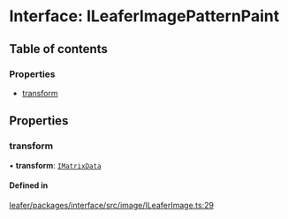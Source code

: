 # Interface: ILeaferImagePatternPaint

## Table of contents

### Properties

- [transform](ILeaferImagePatternPaint.md#transform)

## Properties

### transform

• **transform**: [`IMatrixData`](IMatrixData.md)

#### Defined in

[leafer/packages/interface/src/image/ILeaferImage.ts:29](https://github.com/leaferjs/leafer/blob/a165a56/packages/interface/src/image/ILeaferImage.ts#L29)
